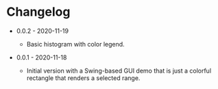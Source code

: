 # Changelog
* 0.0.2 - 2020-11-19
  * Basic histogram with color legend.
  
* 0.0.1 - 2020-11-18
  * Initial version with a Swing-based GUI demo that is just a colorful rectangle that renders a selected range.